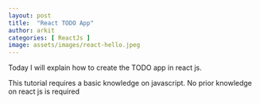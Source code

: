 ```yaml
---
layout: post
title:  "React TODO App"
author: arkit
categories: [ ReactJs ]
image: assets/images/react-hello.jpeg
---
```

Today I will explain how to create the TODO app in react js.

This tutorial requires a basic knowledge on javascript. No prior knowledge on react js is required 

